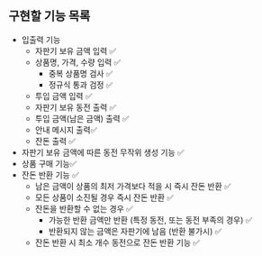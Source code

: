 ## 구현할 기능 목록

* 입출력 기능
  * 자판기 보유 금액 입력 ✅
  * 상품명, 가격, 수량 입력 ✅
    * 중복 상품명 검사 ✅
    * 정규식 통과 검정 ✅
  * 투입 금액 입력 ✅
  * 자판기 보유 동전 출력 ✅
  * 투입 금액(남은 금액) 출력 ✅
  * 안내 메시지 출력✅
  * 잔돈 출력 ✅
* 자판기 보유 금액에 따른 동전 무작위 생성 기능 ✅
* 상품 구매 기능✅
* 잔돈 반환 기능 ✅
  * 남은 금액이 상품의 최저 가격보다 적을 시 즉시 잔돈 반환 ✅
  * 모든 상품이 소진될 경우 즉시 잔돈 반환 ✅
  * 잔돈을 반환할 수 없는 경우 ✅
    * 가능한 반환 금액만 반환 (특정 동전, 또는 동전 부족의 경우) ✅
    * 반환되지 않는 금액은 자판기에 남음 (반환 불가시) ✅
  * 잔돈 반환 시 최소 개수 동전으로 잔돈 반환 기능 ✅